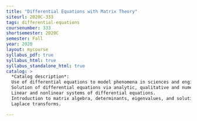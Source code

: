 ```yaml
---
title: "Differential Equations with Matrix Theory"
siteurl: 2020C-333
tags: differential-equations
coursenumber: 333
shortsemester: 2020C
semester: Fall
year: 2020
layout: mycourse
syllabus_pdf: true
syllabus_html: true
syllabus_standalone_html: true
catalog: >
  *Catalog description*:
  Use of differential equations to model phenomena in sciences and engineering.
  Solution of differential equations via analytic, qualitative and numerical techniques.
  Linear and nonlinear systems of differential equations.
  Introduction to matrix algebra, determinants, eigenvalues, and solutions of linear systems.
  Laplace transforms.

---
```

